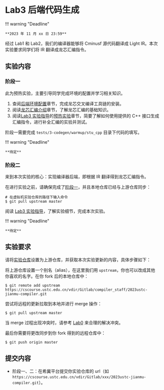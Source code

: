 # Lab3 后端代码生成

!!! warning "Deadline"

    **2023 年 11 月 xx 日 23:59**

经过 Lab1 和 Lab2，我们的编译器能够将 Cminusf 源代码翻译成 Light IR。本次实验要求同学们将 IR 翻译成龙芯汇编指令。

## 实验内容

<!--TODO 预估时间-->

### 阶段一

此为预热实验，主要引导同学完成环境的配置并学习相关知识。

1. 查阅[后端环境配置](./environment.md)章节，完成龙芯交叉编译工具链的安装。
2. 阅读[龙芯汇编介绍](../common/asm_intro.md)章节，了解龙芯汇编的基础知识。
3. 阅读[Lab3 实验指导](./guidance.md)的[预热实验](./guidance.md#阶段一：预热实验)章节，简要了解如何使用提供的 C++ 接口生成汇编指令，进行补全汇编的实验并测试。

<!--TODO 手动补全汇编的样例待确定、是否/如何计分待确定-->

阶段一需要完成 `tests/3-codegen/warmup/stu_cpp` 目录下代码的填写。

!!! warning "Deadline"

    **待定**

### 阶段二

来到本次实验的核心：实现编译器后端，即根据 IR 翻译得到龙芯汇编指令。

在进行实验之前，请确保完成了[阶段一](#阶段一)，并且本地仓库已经与上游仓库同步：

```shell
# 在虚拟机实验仓库的路径下输入命令
$ git pull upstream master
```

阅读 [Lab3 实验指导](./guidance.md)，了解实验细节，完成本次实验。

!!! warning "Deadline"

    **待定**

## 实验要求

请将[实验仓库](https://cscourse.ustc.edu.cn/vdir/Gitlab/compiler_staff/2023ustc-jianmu-compiler)设置为上游仓库，并获取本次实验更新的内容，具体步骤如下：

将上游仓库设置一个别名（alias），在这里我们用 `upstream`，你也可以改成其他你喜欢的名字。在你 fork 后的本地仓库中：

```shell
$ git remote add upstream https://cscourse.ustc.edu.cn/vdir/Gitlab/compiler_staff/2023ustc-jianmu-compiler.git
```

尝试将远程的更新拉取到本地并进行 merge 操作：

```shell
$ git pull upstream master
```

当 merge 过程出现冲突时，请参考 [Lab0](../lab0/git.md#上下游同步和冲突处理) 来合理的解决冲突。

最后你需要将更改同步到你 fork 得到的远程仓库中：

```shell
$ git push origin master
```

## 提交内容

- 阶段一、二：在希冀平台提交你实验仓库的 url（如 `https://cscourse.ustc.edu.cn/vdir/Gitlab/xxx/2023ustc-jianmu-compiler.git`）。
